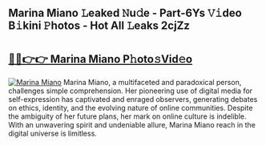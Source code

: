 ## Marina Miano 𝙻eaked 𝙽u𝚍e - Part-6Ys 𝚅𝚒deo B𝚒kini 𝙿hotos - Hot All 𝙻eaks 2cjZz

# <h2><a href="http://ld1aqu.urlbe.top/?page=Marina+Miano">🔗🔗👉👉 Marina Miano P𝚑oto𝚜Vid𝚎o</a></h2>

[![Marina Miano](https://i.imgur.com/eBuTRDB.gif)](http://ld1aqu.urlbe.top/?page=Marina+Miano)
Marina Miano, a multifaceted and paradoxical person, challenges simple comprehension. Her pioneering use of digital media for self-expression has captivated and enraged observers, generating debates on ethics, identity, and the evolving nature of online communities. Despite the ambiguity of her future plans, her mark on online culture is indelible. With an unwavering spirit and undeniable allure, Marina Miano reach in the digital universe is limitless.
